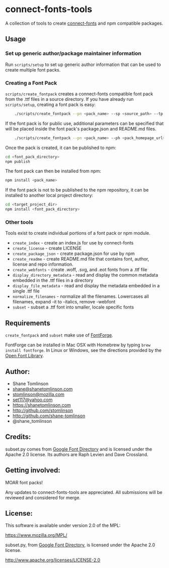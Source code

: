 # connect-fonts-tools

A collection of tools to create [connect-fonts](https://github.com/shane-tomlinson/connect-fonts) and npm compatible packages.

## Usage

### Set up generic author/package maintainer information

Run `scripts/setup` to set up generic author information that can be used to create multiple font packs.

### Creating a Font Pack

`scripts/create_fontpack` creates a connect-fonts compatible font pack from the .ttf files in a source directory. If you have already run `scripts/setup`, creating a font pack is easy:

```bash
    ./scripts/create_fontpack --pn <pack_name> --sp <source_path> --tp <target_path>
```


If the font pack is for public use, additional parameters can be specified that will be placed inside the font pack's package.json and README.md files.

```bash
    ./scripts/create_fontpack --pn <pack_name> --ph <pack_homepage_url> --pr <pack_repo_url> --pb <pack_bugtracker_url> --sp <source_path> --tp <target_path>
```

Once the pack is created, it can be published to npm:

```bash
cd <font_pack_directory>
npm publish
```

The font pack can then be installed from npm:
```bash
npm install <pack_name>
```

If the font pack is not to be published to the npm repository, it can be installed to another local project directory:

```bash
cd <target_project_dir>
npm install <font_pack_directory>
```

### Other tools
Tools exist to create individual portions of a font pack or npm module.

* `create_index` - create an index.js for use by connect-fonts
* `create_license` - create LICENSE
* `create_package_json` - create package.json for use by npm
* `create_readme` - create README.md file that contains font, author, license and repo information.
* `create_webfonts` - create .woff, .svg, and .eot fonts from a .ttf file
* `display_directory_metadata` - read and display the common metadata embedded in the .ttf files in a directory
* `display_file_metadata` - read and display the metadata embedded in a single .ttf file
* `normalize_filenames` - normalize all the filenames. Lowercases all filenames, expand -it to -italics, remove -webfont
* `subset` - subset a .ttf font into smaller, locale specific fonts

## Requirements

`create_fontpack` and `subset` make use of [FontForge](http://fontforge.org/).

FontForge can be installed in Mac OSX with Homebrew by typing `brew install fontforge`.
In Linux or Windows, see the directions provided by the [Open Font Library](http://openfontlibrary.org/en/guidebook/how_to_install_fontforge).


## Author:
* Shane Tomlinson
* shane@shanetomlinson.com
* stomlinson@mozilla.com
* set117@yahoo.com
* https://shanetomlinson.com
* http://github.com/stomlinson
* http://github.com/shane-tomlinson
* @shane_tomlinson

## Credits:
subset.py comes from [Google Font Directory](http://code.google.com/p/googlefontdirectory/) and is licensed under the Apache 2.0 license. Its authors are Raph Levien and Dave Crossland.

## Getting involved:
MOAR font packs!

Any updates to connect-fonts-tools are appreciated. All submissions will be reviewed and considered for merge.

## License:
This software is available under version 2.0 of the MPL:

  https://www.mozilla.org/MPL/

subset.py, from [Google Font Directory](http://code.google.com/p/googlefontdirectory/), is licensed under the Apache 2.0 license.

  http://www.apache.org/licenses/LICENSE-2.0

